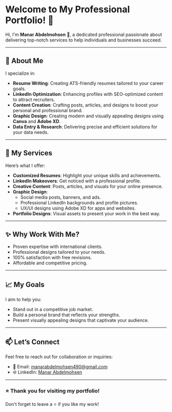 # Welcome to My Professional Portfolio! 🌟  

Hi, I'm **Manar Abdelmohsen** 👋, a dedicated professional passionate about delivering top-notch services to help individuals and businesses succeed.  

---

## 📖 About Me  
I specialize in:  
- **Resume Writing**: Creating ATS-friendly resumes tailored to your career goals.  
- **LinkedIn Optimization**: Enhancing profiles with SEO-optimized content to attract recruiters.  
- **Content Creation**: Crafting posts, articles, and designs to boost your personal and professional brand.  
- **Graphic Design**: Creating modern and visually appealing designs using **Canva** and **Adobe XD**.  
- **Data Entry & Research**: Delivering precise and efficient solutions for your data needs.  

---

## 💼 My Services  
Here’s what I offer:  
- **Customized Resumes**: Highlight your unique skills and achievements.  
- **LinkedIn Makeovers**: Get noticed with a professional profile.  
- **Creative Content**: Posts, articles, and visuals for your online presence.  
- **Graphic Design**:  
  - Social media posts, banners, and ads.  
  - Professional LinkedIn backgrounds and profile pictures.  
  - UX/UI designs using Adobe XD for apps and websites.  
- **Portfolio Designs**: Visual assets to present your work in the best way.  

---

## ✨ Why Work With Me?  
- Proven expertise with international clients.  
- Professional designs tailored to your needs.  
- 100% satisfaction with free revisions.  
- Affordable and competitive pricing.  

---

## 📈 My Goals  
I aim to help you:  
- Stand out in a competitive job market.  
- Build a personal brand that reflects your strengths.  
- Present visually appealing designs that captivate your audience.  

---

## 📫 Let’s Connect  
Feel free to reach out for collaboration or inquiries:  
- 📧 Email: [manarabdelmohsen490@gmail.com](mailto:manarabdelmohsen490@gmail.com)  
- 🌐 LinkedIn: [Manar Abdelmohsen](https://www.linkedin.com/in/manarabdelmohsen/)  

---

### ⭐ Thank you for visiting my portfolio!  
Don't forget to leave a ⭐ if you like my work!  

